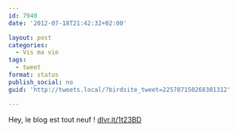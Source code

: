 ```yaml
---
id: 7940
date: '2012-07-18T21:42:32+02:00'

layout: post
categories:
  - Vis ma vie
tags:
  - tweet
format: status
publish_social: no
guid: 'http://tweets.local/?birdsite_tweet=225707150268301312'

---
```


Hey, le blog est tout neuf ! [dlvr.it/1t23BD](http://dlvr.it/1t23BD)
